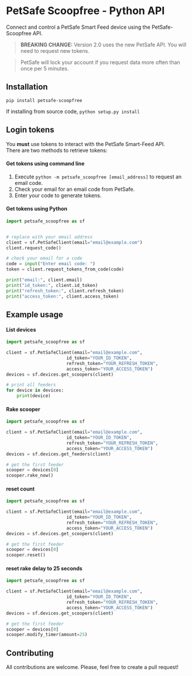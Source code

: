 # PetSafe Scoopfree - Python API
Connect and control a PetSafe Smart Feed device using the PetSafe-Scoopfree API.

> **BREAKING CHANGE:** Version 2.0 uses the new PetSafe API.
> You will need to request new tokens.

> PetSafe will lock your account if you request data more often than once per 5 minutes.

## Installation
`pip install petsafe-scoopfree`

If installing from source code,
`python setup.py install`

## Login tokens
You **must** use tokens to interact with the PetSafe Smart-Feed API.  
There are two methods to retrieve tokens:

#### Get tokens using command line
1. Execute `python -m petsafe_scoopfree [email_address]` to request an email code.
2. Check your email for an email code from PetSafe.
3. Enter your code to generate tokens.

#### Get tokens using Python
```python
import petsafe_scoopfree as sf


# replace with your email address
client = sf.PetSafeClient(email="email@example.com")
client.request_code()

# check your email for a code
code = input("Enter email code: ")
token = client.request_tokens_from_code(code)

print("email:", client.email)
print("id_token:", client.id_token)
print("refresh_token:", client.refresh_token)
print("access_token:", client.access_token)
```


## Example usage
#### List devices

```python
import petsafe_scoopfree as sf

client = sf.PetSafeClient(email="email@example.com",
                       id_token="YOUR_ID_TOKEN",
                       refresh_token="YOUR_REFRESH_TOKEN",
                       access_token="YOUR_ACCESS_TOKEN")
devices = sf.devices.get_scoopers(client)

# print all feeders
for device in devices:
    print(device)

```
#### Rake scooper
```python
import petsafe_scoopfree as sf

client = sf.PetSafeClient(email="email@example.com",
                       id_token="YOUR_ID_TOKEN",
                       refresh_token="YOUR_REFRESH_TOKEN",
                       access_token="YOUR_ACCESS_TOKEN")
devices = sf.devices.get_feeders(client)

# get the first feeder
scooper = devices[0]
scooper.rake_now()

```
#### reset count
```python
import petsafe_scoopfree as sf

client = sf.PetSafeClient(email="email@example.com",
                       id_token="YOUR_ID_TOKEN",
                       refresh_token="YOUR_REFRESH_TOKEN",
                       access_token="YOUR_ACCESS_TOKEN")
devices = sf.devices.get_scoopers(client)

# get the first feeder
scooper = devices[0]
scooper.reset()

```
#### reset rake delay to 25 seconds
```python
import petsafe_scoopfree as sf

client = sf.PetSafeClient(email="email@example.com",
                       id_token="YOUR_ID_TOKEN",
                       refresh_token="YOUR_REFRESH_TOKEN",
                       access_token="YOUR_ACCESS_TOKEN")
devices = sf.devices.get_scoopers(client)

# get the first feeder
scooper = devices[0]
scooper.modify_timer(amount=25)

```

## Contributing
All contributions are welcome. 
Please, feel free to create a pull request!
